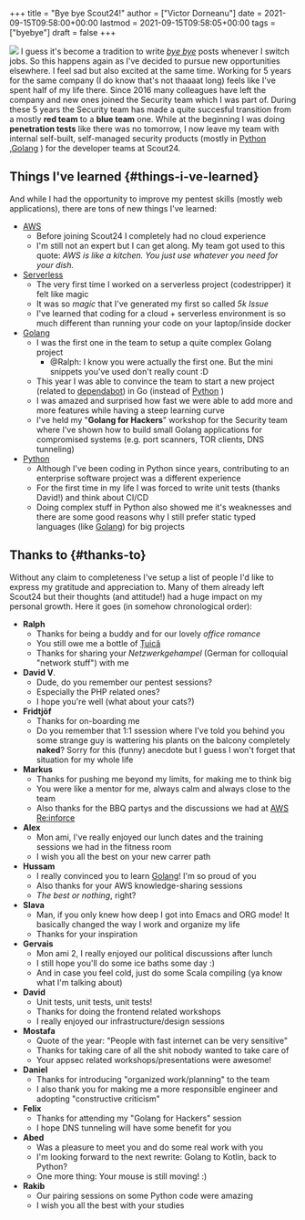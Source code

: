 +++
title = "Bye bye Scout24!"
author = ["Victor Dorneanu"]
date = 2021-09-15T09:58:00+00:00
lastmod = 2021-09-15T09:58:05+00:00
tags = ["byebye"]
draft = false
+++

![](/posts/img/2021/bye-bye-scout24.jpg)
I guess it's become a tradition to write _[bye bye](/tags/byebye)_ posts whenever I switch jobs. So this happens again as I've decided to pursue new opportunities elsewhere. I feel sad but also excited at the same time. Working for 5 years for the same company (I do know that's not thaaaat long) feels like I've spent half of my life there. Since 2016 many colleagues have left the company and new ones joined the Security team which I was part of. During these 5 years the Security team has made a quite succesful transition from a mostly **red team** to a **blue team** one. While at the beginning I was doing **penetration tests** like there was no tomorrow, I now leave my team with internal self-built, self-managed security products (mostly in [Python](/tags/python) ,[Golang](/tags/golang) ) for the developer teams at Scout24.


## Things I've learned {#things-i-ve-learned}

And while I had the opportunity to improve my pentest skills (mostly web applications), there are tons of new
things I've learned:

-   [AWS](/tags/aws)
    -   Before joining Scout24 I completely had no cloud experience
    -   I'm still not an expert but I can get along. My team got used to this quote:
        _AWS is like a kitchen. You just use whatever you need for your dish._
-   [Serverless](https://brainfck.org/#Serverless)
    -   The very first time I worked on a serverless project (codestripper) it felt like magic
    -   It was so _magic_ that I've generated my first so called _5k Issue_
    -   I've learned that coding for a cloud + serverless environment is so much different than running your code on your laptop/inside docker
-   [Golang](/tags/golang)
    -   I was the first one in the team to setup a quite complex Golang project
        -   @Ralph: I know you were actually the first one. But the mini snippets you've used don't really count :D
    -   This year I was able to convince the team to start a new project (related to [dependabot](https://dependabot.com/)) in Go (instead of [Python](/tags/python) )
    -   I was amazed and surprised how fast we were able to add more and more features while having a steep learning curve
    -   I've held my "**Golang for Hackers**" workshop for the Security team where I've shown how to build small Golang applications for compromised systems (e.g. port scanners, TOR clients, DNS tunneling)
-   [Python](/tags/python)
    -   Although I've been coding in Python since years, contributing to an enterprise software project was a different experience
    -   For the first time in my life I was forced to write unit tests (thanks David!) and think about CI/CD
    -   Doing complex stuff in Python also showed me it's weaknesses and there are some good reasons why I still prefer static typed languages (like [Golang](/tags/golang)) for big projects


## Thanks to {#thanks-to}

Without any claim to completeness I've setup a list of people I'd like to express my gratitude and appreciation to. Many of them already left Scout24 but their thoughts (and attitude!) had a huge impact on my personal growth. Here it goes (in somehow chronological order):

-   **Ralph**
    -   Thanks for being a buddy and for our lovely _office romance_
    -   You still owe me a bottle of [Țuică](https://en.wikipedia.org/wiki/%C8%9Auic%C4%83)
    -   Thanks for sharing your _Netzwerkgehampel_ (German for colloquial "network stuff") with me
-   **David V**.
    -   Dude, do you remember our pentest sessions?
    -   Especially the PHP related ones?
    -   I hope you're well (what about your cats?)
-   **Fridtjöf**
    -   Thanks for on-boarding me
    -   Do you remember that 1:1 ssession where I've told you behind you some strange guy is wattering his plants on the balcony completely **naked**? Sorry for this (funny) anecdote but I guess I won't forget that situation for my whole life
-   **Markus**
    -   Thanks for pushing me beyond my limits, for making me to think big
    -   You were like a mentor for me, always calm and always close to the team
    -   Also thanks for the BBQ partys and the discussions we had at [AWS Re:inforce](https://reinforce.awsevents.com/)
-   **Alex**
    -   Mon ami, I've really enjoyed our lunch dates and the training sessions we had in the fitness room
    -   I wish you all the best on your new carrer path
-   **Hussam**
    -   I really convinced you to learn [Golang](/tags/golang)! I'm so proud of you
    -   Also thanks for your AWS knowledge-sharing sessions
    -   _The best or nothing_, right?
-   **Slava**
    -   Man, if you only knew how deep I got into Emacs and ORG mode! It basically changed the way I work and organize my life
    -   Thanks for your inspiration
-   **Gervais**
    -   Mon ami 2, I really enjoyed our political discussions after lunch
    -   I still hope you'll do some ice baths some day :)
    -   And in case you feel cold, just do some Scala compiling (ya know what I'm talking about)
-   **David**
    -   Unit tests, unit tests, unit tests!
    -   Thanks for doing the frontend related workshops
    -   I really enjoyed our infrastructure/design sessions
-   **Mostafa**
    -   Quote of the year: "People with fast internet can be very sensitive"
    -   Thanks for taking care of all the shit nobody wanted to take care of
    -   Your appsec related workshops/presentations were awesome!
-   **Daniel**
    -   Thanks for introducing "organized work/planning" to the team
    -   I also thank you for making me a more responsible engineer and adopting "constructive criticism"
-   **Felix**
    -   Thanks for attending my "Golang for Hackers" session
    -   I hope DNS tunneling will have some benefit for you
-   **Abed**
    -   Was a pleasure to meet you and do some real work with you
    -   I'm looking forward to the next rewrite: Golang to Kotlin, back to Python?
    -   One more thing: Your mouse is still moving! :)
-   **Rakib**
    -   Our pairing sessions on some Python code were amazing
    -   I wish you all the best with your studies
